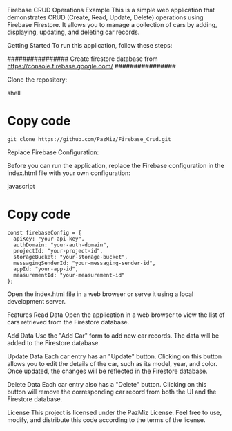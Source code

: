 Firebase CRUD Operations Example
This is a simple web application that demonstrates CRUD (Create, Read, Update, Delete) operations using Firebase Firestore. It allows you to manage a collection of cars by adding, displaying, updating, and deleting car records.

Getting Started
To run this application, follow these steps:

################ Create firestore database from https://console.firebase.google.com/ ################

Clone the repository:

shell
# Copy code
    git clone https://github.com/PazMiz/Firebase_Crud.git
Replace Firebase Configuration:

Before you can run the application, replace the Firebase configuration in the index.html file with your own configuration:

javascript
# Copy code
    const firebaseConfig = {
      apiKey: "your-api-key",
      authDomain: "your-auth-domain",
      projectId: "your-project-id",
      storageBucket: "your-storage-bucket",
      messagingSenderId: "your-messaging-sender-id",
      appId: "your-app-id",
      measurementId: "your-measurement-id"
    };
Open the index.html file in a web browser or serve it using a local development server.

Features
Read Data
Open the application in a web browser to view the list of cars retrieved from the Firestore database.

Add Data
Use the "Add Car" form to add new car records. The data will be added to the Firestore database.

Update Data
Each car entry has an "Update" button. Clicking on this button allows you to edit the details of the car, such as its model, year, and color. Once updated, the changes will be reflected in the Firestore database.

Delete Data
Each car entry also has a "Delete" button. Clicking on this button will remove the corresponding car record from both the UI and the Firestore database.

License
This project is licensed under the PazMiz License. Feel free to use, modify, and distribute this code according to the terms of the license.

